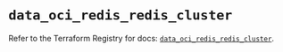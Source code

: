 # `data_oci_redis_redis_cluster`

Refer to the Terraform Registry for docs: [`data_oci_redis_redis_cluster`](https://registry.terraform.io/providers/oracle/oci/7.19.0/docs/data-sources/redis_redis_cluster).
